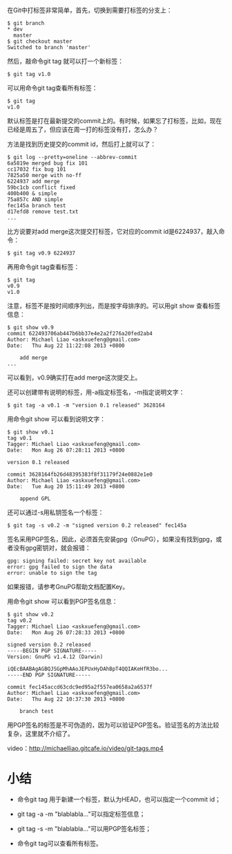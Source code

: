 在Git中打标签非常简单，首先，切换到需要打标签的分支上：

```
$ git branch
* dev
  master
$ git checkout master
Switched to branch 'master'
```

然后，敲命令git tag <name>就可以打一个新标签：

```
$ git tag v1.0
```

可以用命令git tag查看所有标签：

```
$ git tag
v1.0
```

默认标签是打在最新提交的commit上的。有时候，如果忘了打标签，比如，现在已经是周五了，但应该在周一打的标签没有打，怎么办？

方法是找到历史提交的commit id，然后打上就可以了：

```
$ git log --pretty=oneline --abbrev-commit
6a5819e merged bug fix 101
cc17032 fix bug 101
7825a50 merge with no-ff
6224937 add merge
59bc1cb conflict fixed
400b400 & simple
75a857c AND simple
fec145a branch test
d17efd8 remove test.txt
...
```

比方说要对add merge这次提交打标签，它对应的commit id是6224937，敲入命令：

```
$ git tag v0.9 6224937
```

再用命令git tag查看标签：

```
$ git tag
v0.9
v1.0
```

注意，标签不是按时间顺序列出，而是按字母排序的。可以用git show <tagname>查看标签信息：

```
$ git show v0.9
commit 622493706ab447b6bb37e4e2a2f276a20fed2ab4
Author: Michael Liao <askxuefeng@gmail.com>
Date:   Thu Aug 22 11:22:08 2013 +0800

    add merge
...
```

可以看到，v0.9确实打在add merge这次提交上。

还可以创建带有说明的标签，用-a指定标签名，-m指定说明文字：

```
$ git tag -a v0.1 -m "version 0.1 released" 3628164
```

用命令git show <tagname>可以看到说明文字：

```
$ git show v0.1
tag v0.1
Tagger: Michael Liao <askxuefeng@gmail.com>
Date:   Mon Aug 26 07:28:11 2013 +0800

version 0.1 released

commit 3628164fb26d48395383f8f31179f24e0882e1e0
Author: Michael Liao <askxuefeng@gmail.com>
Date:   Tue Aug 20 15:11:49 2013 +0800

    append GPL
```

还可以通过-s用私钥签名一个标签：

```
$ git tag -s v0.2 -m "signed version 0.2 released" fec145a
```

签名采用PGP签名，因此，必须首先安装gpg（GnuPG），如果没有找到gpg，或者没有gpg密钥对，就会报错：

```
gpg: signing failed: secret key not available
error: gpg failed to sign the data
error: unable to sign the tag
```

如果报错，请参考GnuPG帮助文档配置Key。

用命令git show <tagname>可以看到PGP签名信息：

```
$ git show v0.2
tag v0.2
Tagger: Michael Liao <askxuefeng@gmail.com>
Date:   Mon Aug 26 07:28:33 2013 +0800

signed version 0.2 released
-----BEGIN PGP SIGNATURE-----
Version: GnuPG v1.4.12 (Darwin)

iQEcBAABAgAGBQJSGpMhAAoJEPUxHyDAhBpT4QQIAKeHfR3bo...
-----END PGP SIGNATURE-----

commit fec145accd63cdc9ed95a2f557ea0658a2a6537f
Author: Michael Liao <askxuefeng@gmail.com>
Date:   Thu Aug 22 10:37:30 2013 +0800

    branch test
```

用PGP签名的标签是不可伪造的，因为可以验证PGP签名。验证签名的方法比较复杂，这里就不介绍了。

video：http://michaelliao.gitcafe.io/video/git-tags.mp4

# 小结

- 命令git tag <name>用于新建一个标签，默认为HEAD，也可以指定一个commit id；

- git tag -a <tagname> -m "blablabla..."可以指定标签信息；

- git tag -s <tagname> -m "blablabla..."可以用PGP签名标签；

- 命令git tag可以查看所有标签。